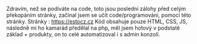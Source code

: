 Zdravím, než se podíváte na code, toto jsou poslední zálohy před celým překopáním stránky, začínal jsem se učit code/programování, pomocí této stránky.
Stránky : https://estocz.cz
Kód obsahuje pouze HTML, CSS, JS, následně mi ho kamarád předělal na php, měl jsem hotový v podstatě základ + produkty, on to celé automatizoval i s admin konzolí.
